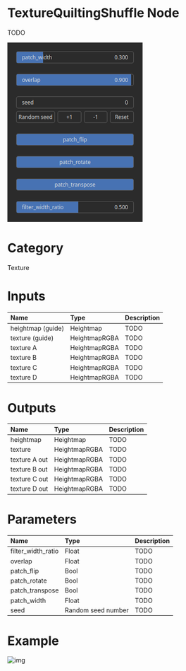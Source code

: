 
TextureQuiltingShuffle Node
===========================


TODO



![img](../../images/nodes/TextureQuiltingShuffle_settings.png)


# Category


Texture
# Inputs

|Name|Type|Description|
| :--- | :--- | :--- |
|heightmap (guide)|Heightmap|TODO|
|texture (guide)|HeightmapRGBA|TODO|
|texture A|HeightmapRGBA|TODO|
|texture B|HeightmapRGBA|TODO|
|texture C|HeightmapRGBA|TODO|
|texture D|HeightmapRGBA|TODO|

# Outputs

|Name|Type|Description|
| :--- | :--- | :--- |
|heightmap|Heightmap|TODO|
|texture|HeightmapRGBA|TODO|
|texture A out|HeightmapRGBA|TODO|
|texture B out|HeightmapRGBA|TODO|
|texture C out|HeightmapRGBA|TODO|
|texture D out|HeightmapRGBA|TODO|

# Parameters

|Name|Type|Description|
| :--- | :--- | :--- |
|filter_width_ratio|Float|TODO|
|overlap|Float|TODO|
|patch_flip|Bool|TODO|
|patch_rotate|Bool|TODO|
|patch_transpose|Bool|TODO|
|patch_width|Float|TODO|
|seed|Random seed number|TODO|

# Example


![img](../../images/nodes/TextureQuiltingShuffle.png)


